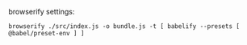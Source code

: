 browserify settings:

`
browserify ./src/index.js -o bundle.js -t [ babelify --presets [ @babel/preset-env ] ]
`
